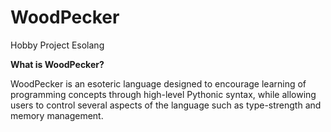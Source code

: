 # WoodPecker
Hobby Project Esolang

<b> What is WoodPecker? </b>

WoodPecker is an esoteric language designed to encourage learning of programming concepts through high-level Pythonic syntax, while allowing users to control several aspects of the language such as type-strength and memory management.

